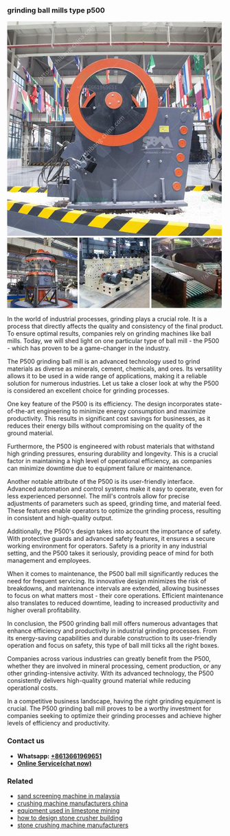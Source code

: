 <h3>grinding ball mills type p500</h3><img src='1704951782.jpg' alt=''><p>In the world of industrial processes, grinding plays a crucial role. It is a process that directly affects the quality and consistency of the final product. To ensure optimal results, companies rely on grinding machines like ball mills. Today, we will shed light on one particular type of ball mill - the P500 - which has proven to be a game-changer in the industry.</p><p>The P500 grinding ball mill is an advanced technology used to grind materials as diverse as minerals, cement, chemicals, and ores. Its versatility allows it to be used in a wide range of applications, making it a reliable solution for numerous industries. Let us take a closer look at why the P500 is considered an excellent choice for grinding processes.</p><p>One key feature of the P500 is its efficiency. The design incorporates state-of-the-art engineering to minimize energy consumption and maximize productivity. This results in significant cost savings for businesses, as it reduces their energy bills without compromising on the quality of the ground material.</p><p>Furthermore, the P500 is engineered with robust materials that withstand high grinding pressures, ensuring durability and longevity. This is a crucial factor in maintaining a high level of operational efficiency, as companies can minimize downtime due to equipment failure or maintenance.</p><p>Another notable attribute of the P500 is its user-friendly interface. Advanced automation and control systems make it easy to operate, even for less experienced personnel. The mill's controls allow for precise adjustments of parameters such as speed, grinding time, and material feed. These features enable operators to optimize the grinding process, resulting in consistent and high-quality output.</p><p>Additionally, the P500's design takes into account the importance of safety. With protective guards and advanced safety features, it ensures a secure working environment for operators. Safety is a priority in any industrial setting, and the P500 takes it seriously, providing peace of mind for both management and employees.</p><p>When it comes to maintenance, the P500 ball mill significantly reduces the need for frequent servicing. Its innovative design minimizes the risk of breakdowns, and maintenance intervals are extended, allowing businesses to focus on what matters most - their core operations. Efficient maintenance also translates to reduced downtime, leading to increased productivity and higher overall profitability.</p><p>In conclusion, the P500 grinding ball mill offers numerous advantages that enhance efficiency and productivity in industrial grinding processes. From its energy-saving capabilities and durable construction to its user-friendly operation and focus on safety, this type of ball mill ticks all the right boxes.</p><p>Companies across various industries can greatly benefit from the P500, whether they are involved in mineral processing, cement production, or any other grinding-intensive activity. With its advanced technology, the P500 consistently delivers high-quality ground material while reducing operational costs.</p><p>In a competitive business landscape, having the right grinding equipment is crucial. The P500 grinding ball mill proves to be a worthy investment for companies seeking to optimize their grinding processes and achieve higher levels of efficiency and productivity.</p><h3>Contact us</h3><ul><li><strong>Whatsapp:&nbsp;<a href="https://wa.me/8613661969651">+8613661969651</a></strong></li><li><a href="https://swt.shibang-china.com/?git&amp;zhl&amp;grinding ball mills type p500"><strong>Online Service(chat now)</strong></a></li></ul><h3>Related</h3><ul><li><a href='sand screening machine in malaysia.md'>sand screening machine in malaysia</a></li><li><a href='crushing machine manufacturers china.md'>crushing machine manufacturers china</a></li><li><a href='equipment used in limestone mining.md'>equipment used in limestone mining</a></li><li><a href='how to design stone crusher building.md'>how to design stone crusher building</a></li><li><a href='stone crushing machine manufacturers.md'>stone crushing machine manufacturers</a></li></ul>
